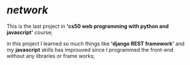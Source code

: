 # *network*

This is the last project in **'cs50 web programming with python and javascript'** course; <br>

in this project I learned so much things like **'django REST framework'** and my **javascript** skills has improuved since I programmed the front-end without any libraries or frame works; <br>



